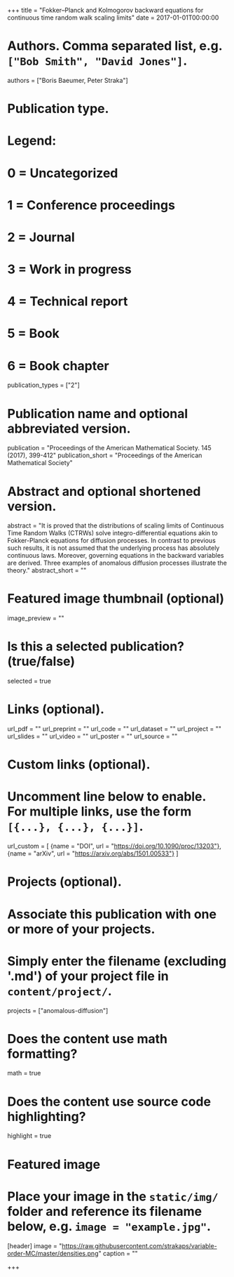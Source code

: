 +++
title = "Fokker–Planck and Kolmogorov backward equations for continuous time random walk scaling limits"
date = 2017-01-01T00:00:00

# Authors. Comma separated list, e.g. `["Bob Smith", "David Jones"]`.
authors = ["Boris Baeumer, Peter Straka"]

# Publication type.
# Legend:
# 0 = Uncategorized
# 1 = Conference proceedings
# 2 = Journal
# 3 = Work in progress
# 4 = Technical report
# 5 = Book
# 6 = Book chapter
publication_types = ["2"]

# Publication name and optional abbreviated version.
publication = "Proceedings of the American Mathematical Society. 145 (2017), 399-412"
publication_short = "Proceedings of the American Mathematical Society"

# Abstract and optional shortened version.
abstract = "It is proved that the distributions of scaling limits of Continuous Time Random Walks (CTRWs) solve integro-differential equations akin to Fokker-Planck equations for diffusion processes. In contrast to previous such results, it is not assumed that the underlying process has absolutely continuous laws. Moreover, governing equations in the backward variables are derived. Three examples of anomalous diffusion processes illustrate the theory."
abstract_short = ""

# Featured image thumbnail (optional)
image_preview = ""

# Is this a selected publication? (true/false)
selected = true


# Links (optional).
url_pdf = ""
url_preprint = ""
url_code = ""
url_dataset = ""
url_project = ""
url_slides = ""
url_video = ""
url_poster = ""
url_source = ""

# Custom links (optional).
#   Uncomment line below to enable. For multiple links, use the form `[{...}, {...}, {...}]`.
url_custom = [
    {name = "DOI", url = "https://doi.org/10.1090/proc/13203"}, 
    {name = "arXiv", url = "https://arxiv.org/abs/1501.00533"}
]

# Projects (optional).
#   Associate this publication with one or more of your projects.
#   Simply enter the filename (excluding '.md') of your project file in `content/project/`.
projects = ["anomalous-diffusion"]


# Does the content use math formatting?
math = true

# Does the content use source code highlighting?
highlight = true

# Featured image
# Place your image in the `static/img/` folder and reference its filename below, e.g. `image = "example.jpg"`.
[header]
image = "https://raw.githubusercontent.com/strakaps/variable-order-MC/master/densities.png"
caption = ""

+++

